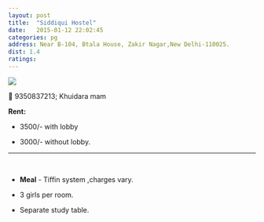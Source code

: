 ```yaml
---
layout: post
title:  "Siddiqui Hostel"
date:   2015-01-12 22:02:45
categories: pg
address: Near B-104, Btala House, Zakir Nagar,New Delhi-110025.
dist: 1.4
ratings:
---
```


<a href="https://www.google.com/maps/dir/28.5610546,77.2790213/'28.56684,77.28794'/@28.563987,77.2791668,16z/data=!4m7!4m6!1m0!1m3!2m2!1d77.28794!2d28.56684!3e2?hl=en">
        <img src="https://maps.googleapis.com/maps/api/staticmap?visible=Jamia+Millia+Islamia&size=640x300&scale=2&maptype=roadmap&markers=%7Ccolor:red%7Clabel:S%7C28.56684,77.28794&markers=size:mid|color:green%7Clabel:FET%7C28.5606083,77.2790183&markers=size:mid|color:green%7Clabel:FET%7C28.561075,77.280960&path=color:0x0000ff|weight:3|28.561019, 77.279317|28.561019, 77.279853|28.561019, 77.280411|28.561038, 77.281012|28.561038, 77.281484|28.561038, 77.282107|28.561056, 77.282300|28.561056, 77.282707|28.561075, 77.283008|28.561358, 77.283866|28.561584, 77.284231|28.561659, 77.284510|28.561942, 77.285132|28.562112, 77.285604|28.562376, 77.285797|28.562677, 77.286012|28.562998, 77.286269|28.563337, 77.286462|28.563488, 77.286720|28.563733, 77.286913|28.563864, 77.287106|28.564185, 77.287471|28.564486, 77.288072|28.565089, 77.288437|28.565316, 77.288351|28.565485, 77.288050|28.565693, 77.287664|28.565919, 77.287686|28.566039, 77.287412|28.566246, 77.287476|28.566463, 77.287552|28.566670, 77.287659|28.566623, 77.287670|28.566802, 77.287755|28.566812, 77.287713|28.566842, 77.287728|28.566897, 77.287745|28.566831, 77.287981">
</a>

:iphone:  9350837213; Khuidara mam


**Rent:**

* 3500/- with lobby

* 3000/- without lobby.


<hr><br>

*  **Meal** - Tiffin system ,charges vary.

* 3 girls per room.

* Separate study table.
